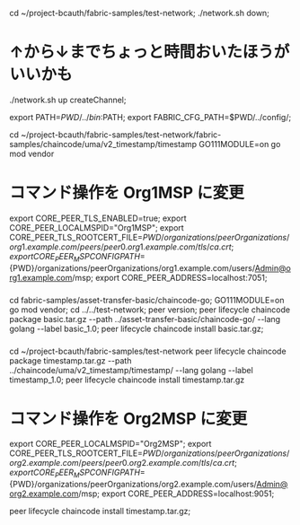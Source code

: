 cd ~/project-bcauth/fabric-samples/test-network;
./network.sh down;
# ↑から↓までちょっと時間おいたほうがいいかも
./network.sh up createChannel;

export PATH=${PWD}/../bin:$PATH;
export FABRIC_CFG_PATH=$PWD/../config/;

cd ~/project-bcauth/fabric-samples/test-network/fabric-samples/chaincode/uma/v2_timestamp/timestamp
GO111MODULE=on go mod vendor

# コマンド操作を Org1MSP に変更
export CORE_PEER_TLS_ENABLED=true;
export CORE_PEER_LOCALMSPID="Org1MSP";
export CORE_PEER_TLS_ROOTCERT_FILE=${PWD}/organizations/peerOrganizations/org1.example.com/peers/peer0.org1.example.com/tls/ca.crt;
export CORE_PEER_MSPCONFIGPATH=${PWD}/organizations/peerOrganizations/org1.example.com/users/Admin@org1.example.com/msp;
export CORE_PEER_ADDRESS=localhost:7051;

###
cd fabric-samples/asset-transfer-basic/chaincode-go;
GO111MODULE=on go mod vendor;
cd ../../test-network;
peer version;
peer lifecycle chaincode package basic.tar.gz --path ../asset-transfer-basic/chaincode-go/ --lang golang --label basic_1.0;
peer lifecycle chaincode install basic.tar.gz;
###


cd ~/project-bcauth/fabric-samples/test-network
peer lifecycle chaincode package timestamp.tar.gz --path ../chaincode/uma/v2_timestamp/timestamp/ --lang golang --label timestamp_1.0;
peer lifecycle chaincode install timestamp.tar.gz

# コマンド操作を Org2MSP に変更
export CORE_PEER_LOCALMSPID="Org2MSP";
export CORE_PEER_TLS_ROOTCERT_FILE=${PWD}/organizations/peerOrganizations/org2.example.com/peers/peer0.org2.example.com/tls/ca.crt;
export CORE_PEER_MSPCONFIGPATH=${PWD}/organizations/peerOrganizations/org2.example.com/users/Admin@org2.example.com/msp;
export CORE_PEER_ADDRESS=localhost:9051;

peer lifecycle chaincode install timestamp.tar.gz;
